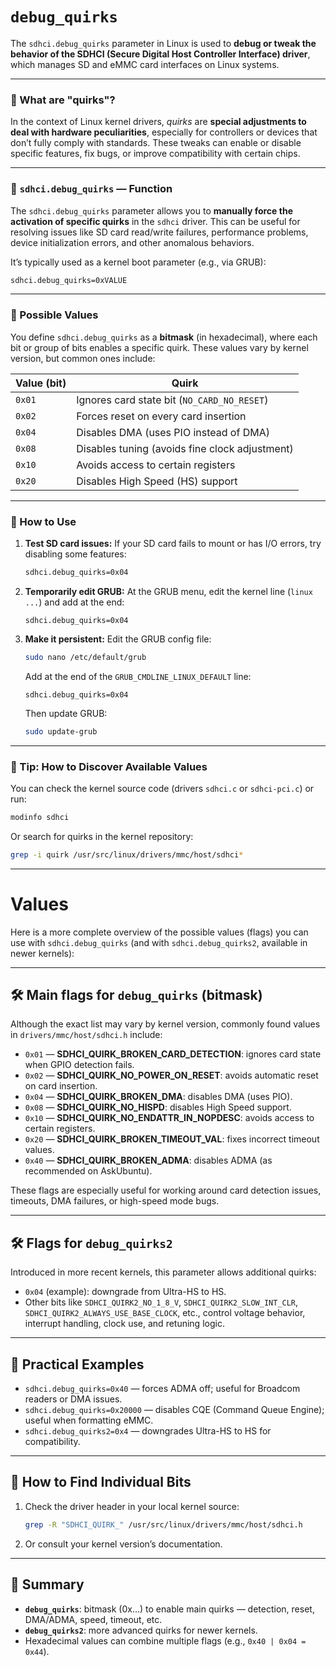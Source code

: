 
# `debug_quirks`

The `sdhci.debug_quirks` parameter in Linux is used to **debug or tweak the behavior of the SDHCI (Secure Digital Host Controller Interface) driver**, which manages SD and eMMC card interfaces on Linux systems.

---

### 🧠 What are "quirks"?

In the context of Linux kernel drivers, *quirks* are **special adjustments to deal with hardware peculiarities**, especially for controllers or devices that don’t fully comply with standards. These tweaks can enable or disable specific features, fix bugs, or improve compatibility with certain chips.

---

### 📌 `sdhci.debug_quirks` — Function

The `sdhci.debug_quirks` parameter allows you to **manually force the activation of specific quirks** in the `sdhci` driver. This can be useful for resolving issues like SD card read/write failures, performance problems, device initialization errors, and other anomalous behaviors.

It’s typically used as a kernel boot parameter (e.g., via GRUB):

```bash
sdhci.debug_quirks=0xVALUE
```

---

### 🔢 Possible Values

You define `sdhci.debug_quirks` as a **bitmask** (in hexadecimal), where each bit or group of bits enables a specific quirk. These values vary by kernel version, but common ones include:

| Value (bit) | Quirk                                                   |
|-------------|----------------------------------------------------------|
| `0x01`      | Ignores card state bit (`NO_CARD_NO_RESET`)              |
| `0x02`      | Forces reset on every card insertion                     |
| `0x04`      | Disables DMA (uses PIO instead of DMA)                   |
| `0x08`      | Disables tuning (avoids fine clock adjustment)           |
| `0x10`      | Avoids access to certain registers                       |
| `0x20`      | Disables High Speed (HS) support                         |

---

### 🔧 How to Use

1. **Test SD card issues:**
   If your SD card fails to mount or has I/O errors, try disabling some features:

   ```bash
   sdhci.debug_quirks=0x04
   ```

2. **Temporarily edit GRUB:**
   At the GRUB menu, edit the kernel line (`linux ...`) and add at the end:

   ```
   sdhci.debug_quirks=0x04
   ```

3. **Make it persistent:**
   Edit the GRUB config file:

   ```bash
   sudo nano /etc/default/grub
   ```

   Add at the end of the `GRUB_CMDLINE_LINUX_DEFAULT` line:

   ```
   sdhci.debug_quirks=0x04
   ```

   Then update GRUB:

   ```bash
   sudo update-grub
   ```

---

### 📎 Tip: How to Discover Available Values

You can check the kernel source code (drivers `sdhci.c` or `sdhci-pci.c`) or run:

```bash
modinfo sdhci
```

Or search for quirks in the kernel repository:

```bash
grep -i quirk /usr/src/linux/drivers/mmc/host/sdhci*
```

---

# Values

Here is a more complete overview of the possible values (flags) you can use with `sdhci.debug_quirks` (and with `sdhci.debug_quirks2`, available in newer kernels):

---

## 🛠️ Main flags for `debug_quirks` (bitmask)

Although the exact list may vary by kernel version, commonly found values in `drivers/mmc/host/sdhci.h` include:

- `0x01` — **SDHCI_QUIRK_BROKEN_CARD_DETECTION**: ignores card state when GPIO detection fails.  
- `0x02` — **SDHCI_QUIRK_NO_POWER_ON_RESET**: avoids automatic reset on card insertion.  
- `0x04` — **SDHCI_QUIRK_BROKEN_DMA**: disables DMA (uses PIO).  
- `0x08` — **SDHCI_QUIRK_NO_HISPD**: disables High Speed support.  
- `0x10` — **SDHCI_QUIRK_NO_ENDATTR_IN_NOPDESC**: avoids access to certain registers.  
- `0x20` — **SDHCI_QUIRK_BROKEN_TIMEOUT_VAL**: fixes incorrect timeout values.  
- `0x40` — **SDHCI_QUIRK_BROKEN_ADMA**: disables ADMA (as recommended on AskUbuntu).

These flags are especially useful for working around card detection issues, timeouts, DMA failures, or high-speed mode bugs.

---

## 🛠️ Flags for `debug_quirks2`

Introduced in more recent kernels, this parameter allows additional quirks:

- `0x04` (example): downgrade from Ultra-HS to HS.
- Other bits like `SDHCI_QUIRK2_NO_1_8_V`, `SDHCI_QUIRK2_SLOW_INT_CLR`, `SDHCI_QUIRK2_ALWAYS_USE_BASE_CLOCK`, etc., control voltage behavior, interrupt handling, clock use, and retuning logic.

---

## 📌 Practical Examples

- `sdhci.debug_quirks=0x40` — forces ADMA off; useful for Broadcom readers or DMA issues.
- `sdhci.debug_quirks=0x20000` — disables CQE (Command Queue Engine); useful when formatting eMMC.
- `sdhci.debug_quirks2=0x4` — downgrades Ultra-HS to HS for compatibility.

---

## 🧩 How to Find Individual Bits

1. Check the driver header in your local kernel source:

   ```bash
   grep -R "SDHCI_QUIRK_" /usr/src/linux/drivers/mmc/host/sdhci.h
   ```

2. Or consult your kernel version’s documentation.

---

## 📝 Summary

- **`debug_quirks`**: bitmask (0x…) to enable main quirks — detection, reset, DMA/ADMA, speed, timeout, etc.
- **`debug_quirks2`**: more advanced quirks for newer kernels.
- Hexadecimal values can combine multiple flags (e.g., `0x40 | 0x04 = 0x44`).
